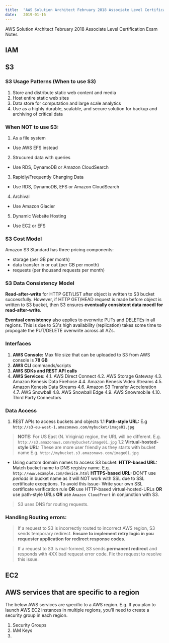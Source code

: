 ```yaml
---
title:  "AWS Solution Architect February 2018 Associate Level Certification Exam Notes"
date:   2019-01-16
---
```


AWS Solution Architect February 2018 Associate Level Certification Exam Notes

## IAM

## S3
### S3 Usage Patterns (When to use S3)
1. Store and distribute static web content and media
2. Host entire static web sites
3. Data store for computation and large scale analytics
4. Use as a highly durable, scalable, and secure solution for backup and archiving of critical data

### When NOT to use S3:
1. As a file system
  - Use AWS EFS instead
2. Strucured data with queries
  - Use RDS, DynamoDB or Amazon CloudSearch
3. Rapidly/Frequently Changing Data
  - Use RDS, DynamoDB, EFS or Amazon CloudSearch
4. Archival
  - Use Amazon Glacier
5. Dynamic Website Hosting
  - Use EC2 or EFS
  
### S3 Cost Model
Amazon S3 Standard has three pricing components: 
* storage (per GB per month) 
* data transfer in or out (per GB per month)
* requests (per thousand requests per month)

### S3 Data Consistency Model
**Read-after-write** for HTTP GET/LIST after object is written to S3 bucket successfully. However, if HTTP GET/HEAD request is made before object is written to S3 bucket, then S3 ensures **eventually consistent data moedl for read-after-write**.

**Eventual consistency** also applies to overwrite PUTs and DELETEs in all regions. This is due to S3's high availability (replication) takes some time to propogate the PUT/DELETE overwrite across all AZs.

### Interfaces
1. **AWS Console:**
Max file size that can be uploaded to S3 from AWS console is **78 GB**
2. **AWS CLI** commands/scripts
3. **AWS SDKs and REST API calls**
4. **AWS Services:**
  4.1. AWS Direct Connect
  4.2. AWS Storage Gateway
  4.3. Amazon Kenesis Data Firehose
  4.4. Amazon Kenesis Video Streams
  4.5. Amazon Kenesis Data Streams
  4.6. Amazon S3 Transfer Acceleration
  4.7. AWS Snowball
  4.8. AWS Snowball Edge
  4.9. AWS Snowmobile
  4.10. Third Party Connectors

### Data Access
1. REST APIs to access buckets and objects
  1.1 **Path-style URL:** E.g `http://s3-eu-west-1.amazonaws.com/mybucket/image01.jpg`
  > **NOTE:** For US East (N. Viriginia) region, the URL will be different. E.g. `http://s3.amazonaws.com/mybucket/image01.jpg`
  1.2 **Virtual-hosted-style URL:** These are more user friendly as they starts with bucket name E.g. `http://mybucket.s3.amazonaws.com/image01.jpg`
  * Using custom domain names to access S3 bucket: 
      **HTTP-based URL:** Match bucket name to DNS registry name. E.g. `http://www.example.com/device.html` 
      **HTTPS-based URL:** DON'T use *periods* in bucket name as it will NOT work with SSL due to SSL certificate exceptions. To avoid this issue- Write your own SSL certificate verification rule **OR** use HTTP-based virtual-hosted-URLs **OR** use path-style URLs **OR** use  `Amazon CloudFront` in conjunction with S3.

> S3 uses DNS for routing requests.

### Handling Routing errors:
> If a request to S3 is incorrectly routed to incorrect AWS region, S3 sends temporary redirect. **Ensure to implement retry logic in you requester application for redirect response codes**.

> If a request to S3 is mal-formed, S3 sends **permanent redirect** and responds with 4XX bad request error code. Fix the request to resolve this issue.

## EC2

## AWS services that are specific to a region
The below AWS services are specific to a AWS region. E.g. If you plan to launch AWS EC2 instances in multiple regions, you'll need to create a security group in each region.

1. Security Groups
2. IAM Keys
3. 
